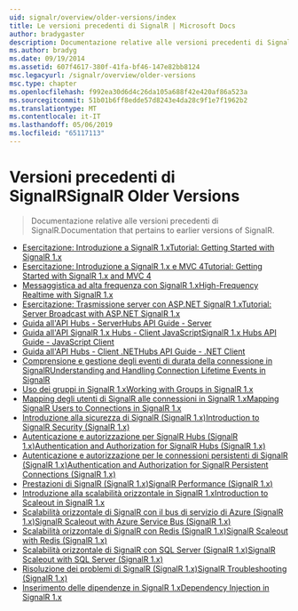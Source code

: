 ```yaml
---
uid: signalr/overview/older-versions/index
title: Le versioni precedenti di SignalR | Microsoft Docs
author: bradygaster
description: Documentazione relative alle versioni precedenti di SignalR.
ms.author: bradyg
ms.date: 09/19/2014
ms.assetid: 607f4617-380f-41fa-bf46-147e82bb8124
msc.legacyurl: /signalr/overview/older-versions
msc.type: chapter
ms.openlocfilehash: f992ea30d6d4c26da105a688f42e420af86a523a
ms.sourcegitcommit: 51b01b6ff8edde57d8243e4da28c9f1e7f1962b2
ms.translationtype: MT
ms.contentlocale: it-IT
ms.lasthandoff: 05/06/2019
ms.locfileid: "65117113"
---
```

# <a name="signalr-older-versions"></a><span data-ttu-id="93463-103">Versioni precedenti di SignalR</span><span class="sxs-lookup"><span data-stu-id="93463-103">SignalR Older Versions</span></span>

> <span data-ttu-id="93463-104">Documentazione relative alle versioni precedenti di SignalR.</span><span class="sxs-lookup"><span data-stu-id="93463-104">Documentation that pertains to earlier versions of SignalR.</span></span>

- [<span data-ttu-id="93463-105">Esercitazione: Introduzione a SignalR 1.x</span><span class="sxs-lookup"><span data-stu-id="93463-105">Tutorial: Getting Started with SignalR 1.x</span></span>](tutorial-getting-started-with-signalr.md)
- [<span data-ttu-id="93463-106">Esercitazione: Introduzione a SignalR 1.x e MVC 4</span><span class="sxs-lookup"><span data-stu-id="93463-106">Tutorial: Getting Started with SignalR 1.x and MVC 4</span></span>](tutorial-getting-started-with-signalr-and-mvc-4.md)
- [<span data-ttu-id="93463-107">Messaggistica ad alta frequenza con SignalR 1.x</span><span class="sxs-lookup"><span data-stu-id="93463-107">High-Frequency Realtime with SignalR 1.x</span></span>](tutorial-high-frequency-realtime-with-signalr.md)
- [<span data-ttu-id="93463-108">Esercitazione: Trasmissione server con ASP.NET SignalR 1.x</span><span class="sxs-lookup"><span data-stu-id="93463-108">Tutorial: Server Broadcast with ASP.NET SignalR 1.x</span></span>](tutorial-server-broadcast-with-aspnet-signalr.md)
- [<span data-ttu-id="93463-109">Guida all'API Hubs - Server</span><span class="sxs-lookup"><span data-stu-id="93463-109">Hubs API Guide - Server</span></span>](signalr-1x-hubs-api-guide-server.md)
- [<span data-ttu-id="93463-110">Guida all'API SignalR 1.x Hubs - Client JavaScript</span><span class="sxs-lookup"><span data-stu-id="93463-110">SignalR 1.x Hubs API Guide - JavaScript Client</span></span>](signalr-1x-hubs-api-guide-javascript-client.md)
- [<span data-ttu-id="93463-111">Guida all'API Hubs - Client .NET</span><span class="sxs-lookup"><span data-stu-id="93463-111">Hubs API Guide - .NET Client</span></span>](signalr-1x-hubs-api-guide-net-client.md)
- [<span data-ttu-id="93463-112">Comprensione e gestione degli eventi di durata della connessione in SignalR</span><span class="sxs-lookup"><span data-stu-id="93463-112">Understanding and Handling Connection Lifetime Events in SignalR</span></span>](handling-connection-lifetime-events.md)
- [<span data-ttu-id="93463-113">Uso dei gruppi in SignalR 1.x</span><span class="sxs-lookup"><span data-stu-id="93463-113">Working with Groups in SignalR 1.x</span></span>](working-with-groups.md)
- [<span data-ttu-id="93463-114">Mapping degli utenti di SignalR alle connessioni in SignalR 1.x</span><span class="sxs-lookup"><span data-stu-id="93463-114">Mapping SignalR Users to Connections in SignalR 1.x</span></span>](mapping-users-to-connections.md)
- [<span data-ttu-id="93463-115">Introduzione alla sicurezza di SignalR (SignalR 1.x)</span><span class="sxs-lookup"><span data-stu-id="93463-115">Introduction to SignalR Security (SignalR 1.x)</span></span>](introduction-to-security.md)
- [<span data-ttu-id="93463-116">Autenticazione e autorizzazione per SignalR Hubs (SignalR 1.x)</span><span class="sxs-lookup"><span data-stu-id="93463-116">Authentication and Authorization for SignalR Hubs (SignalR 1.x)</span></span>](hub-authorization.md)
- [<span data-ttu-id="93463-117">Autenticazione e autorizzazione per le connessioni persistenti di SignalR (SignalR 1.x)</span><span class="sxs-lookup"><span data-stu-id="93463-117">Authentication and Authorization for SignalR Persistent Connections (SignalR 1.x)</span></span>](persistent-connection-authorization.md)
- [<span data-ttu-id="93463-118">Prestazioni di SignalR (SignalR 1.x)</span><span class="sxs-lookup"><span data-stu-id="93463-118">SignalR Performance (SignalR 1.x)</span></span>](signalr-performance.md)
- [<span data-ttu-id="93463-119">Introduzione alla scalabilità orizzontale in SignalR 1.x</span><span class="sxs-lookup"><span data-stu-id="93463-119">Introduction to Scaleout in SignalR 1.x</span></span>](scaleout-in-signalr.md)
- [<span data-ttu-id="93463-120">Scalabilità orizzontale di SignalR con il bus di servizio di Azure (SignalR 1.x)</span><span class="sxs-lookup"><span data-stu-id="93463-120">SignalR Scaleout with Azure Service Bus (SignalR 1.x)</span></span>](scaleout-with-windows-azure-service-bus.md)
- [<span data-ttu-id="93463-121">Scalabilità orizzontale di SignalR con Redis (SignalR 1.x)</span><span class="sxs-lookup"><span data-stu-id="93463-121">SignalR Scaleout with Redis (SignalR 1.x)</span></span>](scaleout-with-redis.md)
- [<span data-ttu-id="93463-122">Scalabilità orizzontale di SignalR con SQL Server (SignalR 1.x)</span><span class="sxs-lookup"><span data-stu-id="93463-122">SignalR Scaleout with SQL Server (SignalR 1.x)</span></span>](scaleout-with-sql-server.md)
- [<span data-ttu-id="93463-123">Risoluzione dei problemi di SignalR (SignalR 1.x)</span><span class="sxs-lookup"><span data-stu-id="93463-123">SignalR Troubleshooting (SignalR 1.x)</span></span>](troubleshooting.md)
- [<span data-ttu-id="93463-124">Inserimento delle dipendenze in SignalR 1.x</span><span class="sxs-lookup"><span data-stu-id="93463-124">Dependency Injection in SignalR 1.x</span></span>](dependency-injection.md)
